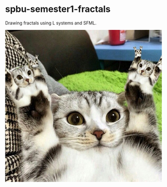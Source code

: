 # spbu-semester1-fractals
Drawing fractals using L systems and SFML.

![alt text](screenshots/fractal_cat.jpg "Fractal cat")
